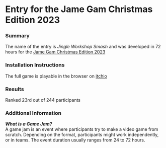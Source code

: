 # Entry for the Jame Gam Christmas Edition 2023
### Summary
The name of the entry is *Jingle Workshop Smash* and was developed in 72 hours for the [Jame Gam Christmas Edition 2023](https://itch.io/jam/jame-gam-christmas-edition)

### Installation Instructions
The full game is playable in the browser on [itchio](https://spikely.itch.io/jingle-workshop-smash)

### Results
Ranked 23rd out of 244 participants


### Additional Information
***What is a Game Jam?***<br>
A game jam is an event where participants try to make a video game from scratch. Depending on the format, participants might work independently, or in teams. The event duration usually ranges from 24 to 72 hours.
